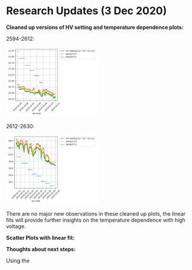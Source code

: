# Research Updates (3 Dec 2020)

**Cleaned up versions of HV setting and temperature dependence plots:**

2594-2612:

<img src="https://github.com/EdgarMao/DavidStuartLab/blob/master/MilliQan_Temperature-HV_Plotting/Plots/clean_Plots/HV-temp_2594-2612.png" width="50%" height="50%">


2612-2630:

<img src="https://github.com/EdgarMao/DavidStuartLab/blob/master/MilliQan_Temperature-HV_Plotting/Plots/clean_Plots/HV-temp_2612-2630.png" width="50%" height="50%">

There are no major new observations in these cleaned up plots, the linear fits will provide further insights on the temperature dependence with high voltage.


**Scatter Plots with linear fit:**


**Thoughts about next steps:**

Using the 
